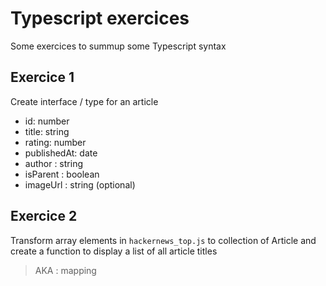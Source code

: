 # Typescript exercices

Some exercices to summup some Typescript syntax


## Exercice 1

Create interface / type for an article

* id: number
* title: string
* rating: number
* publishedAt: date
* author : string
* isParent : boolean
* imageUrl : string (optional)

## Exercice 2 

Transform array elements in `hackernews_top.js`  to collection of Article and create a function to display a list of all article titles

> AKA : mapping

